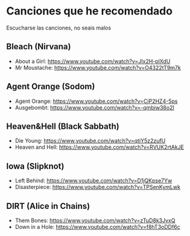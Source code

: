 # Canciones que he recomendado

Escucharse las canciones, no seais malos
##
## Bleach (Nirvana) 

- About a Girl: https://www.youtube.com/watch?v=JIx2H-plXdU
- Mr Moustache: https://www.youtube.com/watch?v=O4322tT9m7k

##
## Agent Orange (Sodom)

- Agent Orange:  https://www.youtube.com/watch?v=CjP2HZ4-5ps
- Ausgebombt: https://www.youtube.com/watch?v=-qmbiw38o2I

##

## Heaven&Hell (Black Sabbath)
- Die Young: https://www.youtube.com/watch?v=qtiY5z2zufU
- Heaven and Hell: https://www.youtube.com/watch?v=RVUK2rtAkJE


##
## Iowa (Slipknot)

- Left Behind: https://www.youtube.com/watch?v=D1jQKpse7Yw
 - Disasterpiece: https://www.youtube.com/watch?v=TPSenKymLwk

##
## DIRT (Alice in Chains)

- Them Bones: https://www.youtube.com/watch?v=zTuD8k3JvxQ
- Down in a Hole: https://www.youtube.com/watch?v=f8hT3oDDf6c

